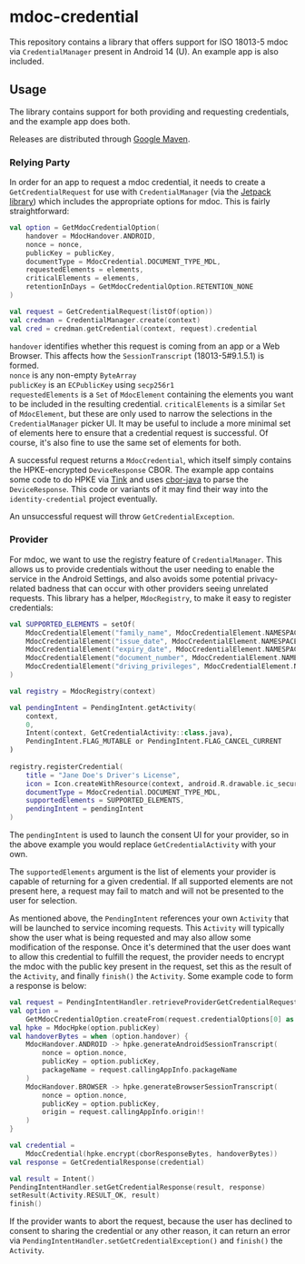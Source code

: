 # mdoc-credential

This repository contains a library that offers support for ISO 18013-5 mdoc via
`CredentialManager` present in Android 14 (U). An example app is also included.

## Usage

The library contains support for both providing and requesting credentials, and the example app
does both.

Releases are distributed through [Google Maven](https://maven.google.com/web/index.html?q=mdoc#com.google.android.mdoc:mdoc-credential).

### Relying Party

In order for an app to request a mdoc credential, it needs to create a `GetCredentialRequest` for
use with `CredentialManager` (via the [Jetpack library](https://developer.android.com/jetpack/androidx/releases/credentials)) which includes the appropriate options for mdoc. This is fairly
straightforward:

```kotlin
val option = GetMdocCredentialOption(
    handover = MdocHandover.ANDROID,
    nonce = nonce,
    publicKey = publicKey,
    documentType = MdocCredential.DOCUMENT_TYPE_MDL,
    requestedElements = elements,
    criticalElements = elements,
    retentionInDays = GetMdocCredentialOption.RETENTION_NONE
)

val request = GetCredentialRequest(listOf(option))
val credman = CredentialManager.create(context)
val cred = credman.getCredential(context, request).credential
```

`handover` identifies whether this request is coming from an app or a Web Browser. This affects how
the `SessionTranscript` (18013-5#9.1.5.1) is formed.  
`nonce` is any non-empty `ByteArray`  
`publicKey` is an `ECPublicKey` using `secp256r1`  
`requestedElements` is a `Set` of `MdocElement` containing the elements you want to be included
in the resulting credential.
`criticalElements` is a similar `Set` of `MdocElement`, but these are only used to narrow the
selections in the `CredentialManager` picker UI. It may be useful to include a more minimal set
of elements here to ensure that a credential request is successful. Of course, it's also fine to
use the same set of elements for both.  
  
A successful request returns a `MdocCredential`, which itself simply contains the HPKE-encrypted
`DeviceResponse` CBOR. The example app contains some code to do HPKE via
[Tink](https://developers.google.com/tink) and uses [cbor-java](https://github.com/c-rack/cbor-java)
to parse the `DeviceResponse`. This code or variants of it may find their way into the
`identity-credential` project eventually.  
  
An unsuccessful request will throw `GetCredentialException`.

### Provider

For mdoc, we want to use the registry feature of `CredentialManager`. This allows us to provide
credentials without the user needing to enable the service in the Android Settings, and also
avoids some potential privacy-related badness that can occur with other providers seeing
unrelated requests. This library has a helper, `MdocRegistry`, to make it easy to register credentials:

```kotlin
val SUPPORTED_ELEMENTS = setOf(
    MdocCredentialElement("family_name", MdocCredentialElement.NAMESPACE_MDL),
    MdocCredentialElement("issue_date", MdocCredentialElement.NAMESPACE_MDL),
    MdocCredentialElement("expiry_date", MdocCredentialElement.NAMESPACE_MDL),
    MdocCredentialElement("document_number", MdocCredentialElement.NAMESPACE_MDL),
    MdocCredentialElement("driving_privileges", MdocCredentialElement.NAMESPACE_MDL),
)

val registry = MdocRegistry(context)

val pendingIntent = PendingIntent.getActivity(
    context,
    0,
    Intent(context, GetCredentialActivity::class.java),
    PendingIntent.FLAG_MUTABLE or PendingIntent.FLAG_CANCEL_CURRENT
)
        
registry.registerCredential(
    title = "Jane Doe's Driver's License",
    icon = Icon.createWithResource(context, android.R.drawable.ic_secure),
    documentType = MdocCredential.DOCUMENT_TYPE_MDL,
    supportedElements = SUPPORTED_ELEMENTS,
    pendingIntent = pendingIntent
)
```

The `pendingIntent` is used to launch the consent UI for your provider, so in the above example
you would replace `GetCredentialActivity` with your own.  
  
The `supportedElements` argument is the list of elements your provider is capable of returning
for a given credential. If all supported elements are not present here, a request may fail to match
and will not be presented to the user for selection.
  
As mentioned above, the `PendingIntent` references your own `Activity` that will be launched to
service incoming requests. This `Activity` will typically show the user what is being requested and
may also allow some modification of the response. Once it's determined that the user does want to
allow this credential to fulfill the request, the provider needs to encrypt the mdoc with the
public key present in the request, set this as the result of the `Activity`, and finally `finish()`
the `Activity`. Some example code to form a response is below:

```kotlin
val request = PendingIntentHandler.retrieveProviderGetCredentialRequest(intent)!!
val option =
    GetMdocCredentialOption.createFrom(request.credentialOptions[0] as GetCustomCredentialOption)
val hpke = MdocHpke(option.publicKey)
val handoverBytes = when (option.handover) {
    MdocHandover.ANDROID -> hpke.generateAndroidSessionTranscript(
        nonce = option.nonce,
        publicKey = option.publicKey,
        packageName = request.callingAppInfo.packageName
    )
    MdocHandover.BROWSER -> hpke.generateBrowserSessionTranscript(
        nonce = option.nonce,
        publicKey = option.publicKey,
        origin = request.callingAppInfo.origin!!
    )
}

val credential =
    MdocCredential(hpke.encrypt(cborResponseBytes, handoverBytes))
val response = GetCredentialResponse(credential)

val result = Intent()
PendingIntentHandler.setGetCredentialResponse(result, response)
setResult(Activity.RESULT_OK, result)
finish()
```

If the provider wants to abort the request, because the user has declined to consent to sharing the
credential or any other reason, it can return an error via `PendingIntentHandler.setGetCredentialException()`
and `finish()` the `Activity`.